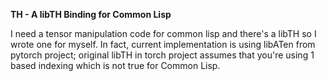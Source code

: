 **TH - A libTH Binding for Common Lisp**

I need a tensor manipulation code for common lisp and there's a libTH so I wrote one for myself.
In fact, current implementation is using libATen from pytorch project; original libTH in torch
project assumes that you're using 1 based indexing which is not true for Common Lisp.
